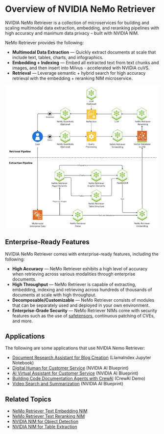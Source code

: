 # Overview of NVIDIA NeMo Retriever

NVIDIA NeMo Retriever is a collection of microservices 
for building and scaling multimodal data extraction, embedding, and reranking pipelines 
with high accuracy and maximum data privacy – built with NVIDIA NIM.

NeMo Retriever provides the following:

- **Multimodal Data Extraction** — Quickly extract documents at scale that include text, tables, charts, and infographics.
- **Embedding + Indexing** — Embed all extracted text from text chunks and images, and then insert into Milvus - accelerated with NVIDIA cuVS.
- **Retrieval** — Leverage semantic + hybrid search for high accuracy retrieval with the embedding + reranking NIM microservice.


![Overview diagram](extraction/images/overview-retriever.png)


## Enterprise-Ready Features

NVIDIA NeMo Retriever comes with enterprise-ready features, including the following:

- **High Accuracy** — NeMo Retriever exhibits a high level of accuracy when retrieving across various modalities through enterprise documents. 
- **High Throughput** — NeMo Retriever is capable of extracting, embedding, indexing and retrieving across hundreds of thousands of documents at scale with high throughput. 
- **Decomposable/Customizable** — NeMo Retriever consists of modules that can be separately used and deployed in your own environment. 
- **Enterprise-Grade Security** — NeMo Retriever NIMs come with security features such as the use of [safetensors](https://huggingface.co/docs/safetensors/index), continuous patching of CVEs, and more. 



## Applications

The following are some applications that use NVIDIA Nemo Retriever:

- [Document Research Assistant for Blog Creation](https://github.com/run-llama/llama_index/blob/main/docs/docs/examples/agent/nvidia_document_research_assistant_for_blog_creation.ipynb) (LlamaIndex Jupyter Notebook)
- [Digital Human for Customer Service](https://github.com/NVIDIA-AI-Blueprints/digital-human) (NVIDIA AI Blueprint)
- [AI Virtual Assistant for Customer Service](https://github.com/NVIDIA-AI-Blueprints/ai-virtual-assistant) (NVIDIA AI Blueprint)
- [Building Code Documentation Agents with CrewAI](https://github.com/crewAIInc/nvidia-demo) (CrewAI Demo)
- [Video Search and Summarization](https://github.com/NVIDIA-AI-Blueprints/video-search-and-summarization) (NVIDIA AI Blueprint)

<!-- [Build an Enterprise RAG Pipeline](https://github.com/NVIDIA-AI-Blueprints/rag/tree/v2.0.0) -->



## Related Topics

- [NeMo Retriever Text Embedding NIM](https://docs.nvidia.com/nim/nemo-retriever/text-embedding/latest/overview.html)
- [NeMo Retriever Text Reranking NIM](https://docs.nvidia.com/nim/nemo-retriever/text-reranking/latest/overview.html)
- [NVIDIA NIM for Object Detection](https://docs.nvidia.com/nim/ingestion/object-detection/latest/overview.html)
- [NVIDIA NIM for Table Extraction](https://docs.nvidia.com/nim/ingestion/table-extraction/latest/overview.html)
